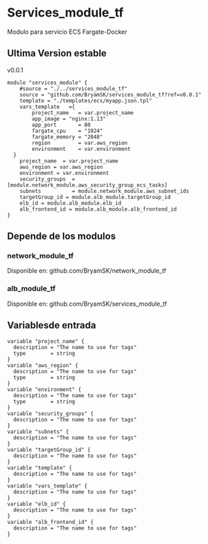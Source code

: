 # Services_module_tf
Modulo para servicio ECS Fargate-Docker

## Ultima Version estable
v0.0.1

```
module "services_module" {
    #source = "./../services_module_tf"
    source = "github.com/BryamSK/services_module_tf?ref=v0.0.1"
    template = "./templates/ecs/myapp.json.tpl"
    vars_template   ={
        project_name   = var.project_name
        app_image = "nginx:1.13"
        app_port       = 80
        fargate_cpu    = "1024"
        fargate_memory = "2048"
        region         = var.aws_region
        environment    = var.environment
  }
    project_name  = var.project_name
    aws_region = var.aws_region
    environment = var.environment
    security_groups  = [module.network_module.aws_security_group_ecs_tasks]
    subnets          = module.network_module.aws_subnet_ids
    targetGroup_id = module.alb_module.targetGroup_id
    elb_id = module.alb_module.elb_id
    alb_frontend_id = module.alb_module.alb_frontend_id
}
```
## Depende de los modulos
### network_module_tf
Disponible en: github.com/BryamSK/network_module_tf
### alb_module_tf
Disponible en: github.com/BryamSK/services_module_tf

## Variablesde entrada
```
variable "project_name" {
  description = "The name to use for tags"
  type        = string
}
variable "aws_region" {
  description = "The name to use for tags"
  type        = string
}
variable "environment" {
  description = "The name to use for tags"
  type        = string
}
variable "security_groups" {
  description = "The name to use for tags"
}
variable "subnets" {
  description = "The name to use for tags"
}
variable "targetGroup_id" {
  description = "The name to use for tags"
}
variable "template" {
  description = "The name to use for tags"
}
variable "vars_template" {
  description = "The name to use for tags"
}
variable "elb_id" {
  description = "The name to use for tags"
}
variable "alb_frontend_id" {
  description = "The name to use for tags"
}
```